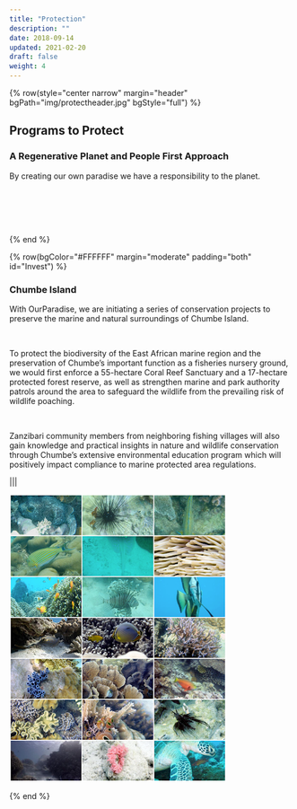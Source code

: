 ```yaml
---
title: "Protection"
description: ""
date: 2018-09-14
updated: 2021-02-20
draft: false
weight: 4
---
```


{% row(style="center narrow" margin="header" bgPath="img/protectheader.jpg" bgStyle="full") %}

## Programs to Protect

### A Regenerative Planet and People First Approach

By creating our own paradise we have a responsibility to the planet.

<br>
<br>
<br>
<br>

{% end %}

{% row(bgColor="#FFFFFF" margin="moderate" padding="both" id="Invest") %}

### Chumbe Island

<p>
With OurParadise, we are initiating a series of conservation projects to preserve the marine and natural surroundings of Chumbe Island.
</p>

<br>

<p>
To protect the biodiversity of the East African marine region and the preservation of Chumbe’s important function as a fisheries nursery ground, we would first enforce a 55-hectare Coral Reef Sanctuary and a 17-hectare protected forest reserve, as well as strengthen marine and park authority patrols around the area to safeguard the wildlife from the prevailing risk of wildlife poaching. 
</p>

<br>

<p>
Zanzibari community members from neighboring fishing villages will also gain knowledge and practical insights in nature and wildlife conservation through Chumbe’s extensive environmental education program which will positively impact compliance to marine protected area regulations.
</p>

|||

![Chumbe](img/chumbeprotection.png#large)

{% end %}